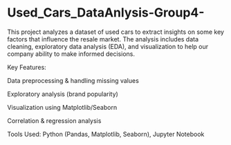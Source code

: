 # Used_Cars_DataAnlysis-Group4-

This project analyzes a dataset of used cars to extract insights on some key factors that influence the resale market. The analysis includes data cleaning, exploratory data analysis (EDA), and visualization to help our company ability to make informed decisions.

Key Features:

Data preprocessing & handling missing values

Exploratory analysis (brand popularity)

Visualization using Matplotlib/Seaborn

Correlation & regression analysis



Tools Used: Python (Pandas, Matplotlib, Seaborn), Jupyter Notebook
